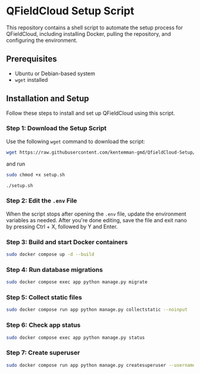 # QFieldCloud Setup Script

This repository contains a shell script to automate the setup process for QFieldCloud, including installing Docker, pulling the repository, and configuring the environment.

## Prerequisites

- Ubuntu or Debian-based system
- `wget` installed

## Installation and Setup

Follow these steps to install and set up QFieldCloud using this script.

### Step 1: Download the Setup Script

Use the following `wget` command to download the script:

```bash
wget https://raw.githubusercontent.com/kentemman-gmd/QfieldCloud-Setup/refs/heads/main/setup.sh -O setup.sh
```
and run

```bash
sudo chmod +x setup.sh
```
```bash
./setup.sh
```
### Step 2: Edit the `.env` File
When the script stops after opening the `.env` file, update the environment variables as needed. After you're done editing, save the file and exit nano by pressing Ctrl + X, followed by Y and Enter.

### Step 3: Build and start Docker containers
```bash
sudo docker compose up -d --build
```
### Step 4: Run database migrations
```bash
sudo docker compose exec app python manage.py migrate
```
### Step 5: Collect static files
```bash
sudo docker compose run app python manage.py collectstatic --noinput
```
### Step 6: Check app status
```bash
sudo docker compose exec app python manage.py status
```
### Step 7: Create superuser
```bash
sudo docker compose run app python manage.py createsuperuser --username kentemman --email super@user.com
```
